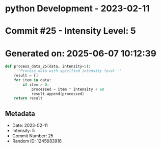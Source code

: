 ﻿# python Development - 2023-02-11
# Commit #25 - Intensity Level: 5
# Generated on: 2025-06-07 10:12:39
```python
def process_data_25(data, intensity=5):
    '''Process data with specified intensity level'''
    result = []
    for item in data:
        if item > 0:
            processed = item * intensity + 68
            result.append(processed)
    return result
```
## Metadata
- Date: 2023-02-11
- Intensity: 5
- Commit Number: 25
- Random ID: 1245983916
